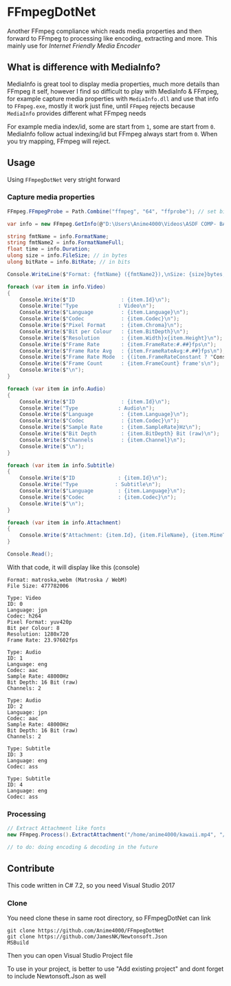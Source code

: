 # FFmpegDotNet
Another FFmpeg compliance which reads media properties and then forward to FFmpeg to processing like encoding, extracting and more. This mainly use for *Internet Friendly Media Encoder*

## What is difference with MediaInfo?
MediaInfo is great tool to display media properties, much more details than FFmpeg it self, however I find so difficult to play with MediaInfo & FFmpeg, for example capture media properties with `MediaInfo.dll` and use that info to `FFmpeg.exe`, mostly it work just fine, until `FFmpeg` rejects because `MediaInfo` provides different what FFmpeg needs

For example media index/id, some are start from `1`, some are start from `0`. MediaInfo follow actual indexing/id but FFmpeg always start from `0`. When you try mapping, FFmpeg will reject.

## Usage
Using `FFmpegDotNet` very stright forward

### Capture media properties
```cs
FFmpeg.FFmpegProbe = Path.Combine("ffmpeg", "64", "ffprobe"); // set binary file

var info = new FFmpeg.GetInfo(@"D:\Users\Anime4000\Videos\ASDF COMP- BALLZ.mp4");

string fmtName = info.FormatName;
string fmtName2 = info.FormatNameFull;
float time = info.Duration;
ulong size = info.FileSize; // in bytes
ulong bitRate = info.BitRate; // in bits

Console.WriteLine($"Format: {fmtName} ({fmtName2}),\nSize: {size}bytes,\nBitrate: {bitRate}bps,\nLength: {time}sec\n");

foreach (var item in info.Video)
{
	Console.Write($"ID               : {item.Id}\n");
	Console.Write("Type             : Video\n");
	Console.Write($"Language         : {item.Language}\n");
	Console.Write($"Codec            : {item.Codec}\n");
	Console.Write($"Pixel Format     : {item.Chroma}\n");
	Console.Write($"Bit per Colour   : {item.BitDepth}\n");
	Console.Write($"Resolution       : {item.Width}x{item.Height}\n");
	Console.Write($"Frame Rate       : {item.FrameRate:#.##}fps\n");
	Console.Write($"Frame Rate Avg   : {item.FrameRateAvg:#.##}fps\n");
	Console.Write($"Frame Rate Mode  : {(item.FrameRateConstant ? "Constant" : "Variable")}\n");
	Console.Write($"Frame Count      : {item.FrameCount} frame's\n");
	Console.Write($"\n");
}

foreach (var item in info.Audio)
{
	Console.Write($"ID               : {item.Id}\n");
	Console.Write("Type             : Audio\n");
	Console.Write($"Language         : {item.Language}\n");
	Console.Write($"Codec            : {item.Codec}\n");
	Console.Write($"Sample Rate      : {item.SampleRate}Hz\n");
	Console.Write($"Bit Depth        : {item.BitDepth} Bit (raw)\n");
	Console.Write($"Channels         : {item.Channel}\n");
	Console.Write($"\n");
}

foreach (var item in info.Subtitle)
{
	Console.Write($"ID              : {item.Id}\n");
	Console.Write("Type            : Subtitle\n");
	Console.Write($"Language        : {item.Language}\n");
	Console.Write($"Codec           : {item.Codec}\n");
	Console.Write($"\n");
}

foreach (var item in info.Attachment)
{
	Console.Write($"Attachment: {item.Id}, {item.FileName}, {item.MimeType}\n");
}

Console.Read();
```

With that code, it will display like this (console)
```
Format: matroska,webm (Matroska / WebM)
File Size: 477782006

Type: Video
ID: 0
Language: jpn
Codec: h264
Pixel Format: yuv420p
Bit per Colour: 8
Resolution: 1280x720
Frame Rate: 23.97602fps

Type: Audio
ID: 1
Language: eng
Codec: aac
Sample Rate: 48000Hz
Bit Depth: 16 Bit (raw)
Channels: 2

Type: Audio
ID: 2
Language: jpn
Codec: aac
Sample Rate: 48000Hz
Bit Depth: 16 Bit (raw)
Channels: 2

Type: Subtitle
ID: 3
Language: eng
Codec: ass

Type: Subtitle
ID: 4
Language: eng
Codec: ass
```

### Processing
```cs
// Extract Attachment like fonts
new FFmpeg.Process().ExtractAttachment("/home/anime4000/kawaii.mp4", "/home/anime4000/fonts/");

// to do: doing encoding & decoding in the future
```

## Contribute
This code written in C# 7.2, so you need Visual Studio 2017

### Clone
You need clone these in same root directory, so FFmpegDotNet can link
```
git clone https://github.com/Anime4000/FFmpegDotNet
git clone https://github.com/JamesNK/Newtonsoft.Json
MSBuild
```
Then you can open Visual Studio Project file

To use in your project, is better to use "Add existing project" and dont forget to include Newtonsoft.Json as well